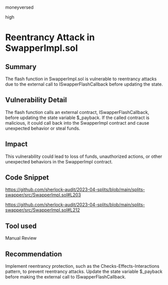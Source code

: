 moneyversed

high

# Reentrancy Attack in SwapperImpl.sol

## Summary

The flash function in SwapperImpl.sol is vulnerable to reentrancy attacks due to the external call to ISwapperFlashCallback before updating the state.

## Vulnerability Detail

The flash function calls an external contract, ISwapperFlashCallback, before updating the state variable $_payback. If the called contract is malicious, it could call back into the SwapperImpl contract and cause unexpected behavior or steal funds.

## Impact

This vulnerability could lead to loss of funds, unauthorized actions, or other unexpected behaviors in the SwapperImpl contract.

## Code Snippet

https://github.com/sherlock-audit/2023-04-splits/blob/main/splits-swapper/src/SwapperImpl.sol#L203

https://github.com/sherlock-audit/2023-04-splits/blob/main/splits-swapper/src/SwapperImpl.sol#L212

## Tool used

Manual Review

## Recommendation

Implement reentrancy protection, such as the Checks-Effects-Interactions pattern, to prevent reentrancy attacks. Update the state variable $_payback before making the external call to ISwapperFlashCallback.